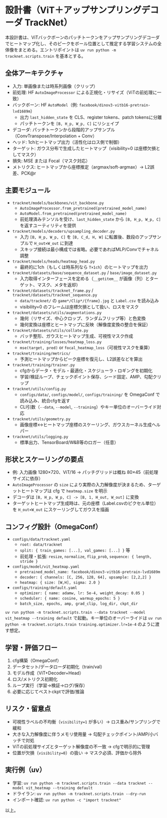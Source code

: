 # 設計書（ViT＋アップサンプリングデコーダ TrackNet）

本設計書は、ViTバックボーンのパッチトークンをアップサンプリングデコーダでヒートマップ化し、そのピークをボール位置として推定する学習システムの全体像をまとめる。エントリポイントは `uv run python -m tracknet.scripts.train` を基本とする。

## 全体アーキテクチャ
- 入力: 単画像または時系列画像（クリップ）
- 前処理: HF `AutoImageProcessor` による正規化・リサイズ（ViTの前処理に一致）
- バックボーン: HF `AutoModel`（例: `facebook/dinov3-vitb16-pretrain-lvd1689m`）
  - 出力 `last_hidden_state` を CLS、register tokens、patch tokensに分離
  - パッチトークンを `[B, H_p, W_p, C]` にリシェイプ
- デコーダ: パッチトークンから段階的アップサンプル（ConvTranspose/Interpolation + Conv）
- ヘッド: 1chヒートマップ出力（活性化はロス側で制御）
- ターゲット: ガウス分布で生成したヒートマップ（visibility=0 は座標欠損としてマスク）
- 損失: MSE または Focal（マスク対応）
- メトリクス: ヒートマップから座標推定（argmax/soft-argmax）→ L2誤差、PCK@r

## 主要モジュール
- `tracknet/models/backbones/vit_backbone.py`
  - `AutoImageProcessor.from_pretrained(pretrained_model_name)`
  - `AutoModel.from_pretrained(pretrained_model_name)`
  - 前処理済みテンソルを受け、`last_hidden_state` から `[B, H_p, W_p, C]` を返すユーティリティを提供
- `tracknet/models/decoders/upsampling_decoder.py`
  - 入力 `[B, H_p, W_p, C]` を `[B, C_d, H, W]` に転置後、数段のアップサンプルで `H_out×W_out` に到達
  - スキップ接続は最小構成では省略。必要であればMLP/Convでチャネル調整
- `tracknet/models/heads/heatmap_head.py`
  - 最終的に1ch（もしくは時系列なら `T×1ch`）のヒートマップを出力
- `tracknet/datasets/base/sequence_dataset.py` / `base/image_dataset.py`
  - 入力取得インターフェースを定める（`__getitem__` が画像（列）とターゲット、マスク、メタを返却）
- `tracknet/datasets/tracknet_frame.py` / `tracknet/datasets/tracknet_sequence.py`
  - `data/tracknet/` の `game*/Clip*/{frame}.jpg` と `Label.csv` を読み込み
  - visibility=0 のフレームは座標欠損として扱い、ロスをマスク
- `tracknet/datasets/utils/augmentations.py`
  - 幾何（リサイズ、中心クロップ、ランダムフリップ等）と色変換
  - 幾何変換は座標とヒートマップに反映（解像度変換の整合を保証）
- `tracknet/datasets/utils/collate.py`
  - バッチ整形、ガウスヒートマップ生成、可視性マスク作成
- `tracknet/training/losses/heatmap_loss.py`
  - `mse(target, pred)` or `focal_heatmap_loss`（可視性マスクを乗算）
- `tracknet/training/metrics/`
  - 予測ヒートマップからピーク座標を復元し、L2誤差などを算出
- `tracknet/training/trainer.py`
  - cfgからデータ・モデル・最適化・スケジューラ・ロギングを初期化
  - 学習/検証ループ、チェックポイント保存、シード固定、AMP、勾配クリップ
- `tracknet/utils/config.py`
  - `configs/data/`, `configs/model/`, `configs/training/` を OmegaConf で読み込み、統合cfgを返す
  - CLI引数（`--data`, `--model`, `--training`）やキー単位のオーバーライド対応
- `tracknet/utils/geometry.py`
  - 画像座標↔ヒートマップ座標のスケーリング、ガウスカーネル生成ヘルパー
- `tracknet/utils/logging.py`
  - 標準出力、TensorBoard/W&B等のロガー（任意）

## 形状とスケーリングの要点
- 例: 入力画像 1280×720、ViT/16 → パッチグリッドは概ね 80×45（前処理サイズに依存）
- `AutoImageProcessor` の `size` により実際の入力解像度が決まるため、ターゲットヒートマップは cfg で `heatmap.size` を明示
- デコーダは `[B, H_p, W_p, C] -> [B, 1, H_out, W_out]` に変換
- ターゲットヒートマップ生成時は、元の座標（Label.csvのピクセル単位）を `H_out×W_out` にスケーリングしてガウスを描画

## コンフィグ設計（OmegaConf）
- `configs/data/tracknet.yaml`
  - `root: data/tracknet`
  - `split: { train_games: [...], val_games: [...] }` 等
  - 前処理・拡張: `resize`, `normalize`, `flip_prob`, `sequence: { length, stride }`
- `configs/model/vit_heatmap.yaml`
  - `pretrained_model_name: facebook/dinov3-vitb16-pretrain-lvd1689m`
  - `decoder: { channels: [C, 256, 128, 64], upsample: [2,2,2] }`
  - `heatmap: { size: [W,H], sigma: 2.0 }`
- `configs/training/default.yaml`
  - `optimizer: { name: adamw, lr: 5e-4, weight_decay: 0.05 }`
  - `scheduler: { name: cosine, warmup_epochs: 5 }`
  - `batch_size, epochs, amp, grad_clip, log_dir, ckpt_dir`

`uv run python -m tracknet.scripts.train --data tracknet --model vit_heatmap --training default` で起動。キー単位のオーバーライドは `uv run python -m tracknet.scripts.train training.optimizer.lr=1e-4` のように渡す想定。

## 学習・評価フロー
1. cfg構築（OmegaConf）
2. データセット/データローダ初期化（train/val）
3. モデル作成（ViT+Decoder+Head）
4. ロス/メトリクス初期化
5. ループ実行（学習→検証→ログ/保存）
6. 必要に応じてベストckptで評価/推論

## リスク・留意点
- 可視性ラベルの不均衡（`visibility=1` が多い）→ ロス重み/サンプリングで緩和
- 大きな入力解像度に伴うメモリ使用量 → 勾配チェックポイント/AMP/小バッチで対処
- ViTの前処理サイズとターゲット解像度の不一致 → cfgで明示的に管理
- 位置が欠損（`visibility=0`）の扱い → マスク必須、評価から除外

## 実行例（uv）
- 学習: `uv run python -m tracknet.scripts.train --data tracknet --model vit_heatmap --training default`
- ドライラン: `uv run python -m tracknet.scripts.train --dry-run`
- インポート確認: `uv run python -c "import tracknet"`

以上。
